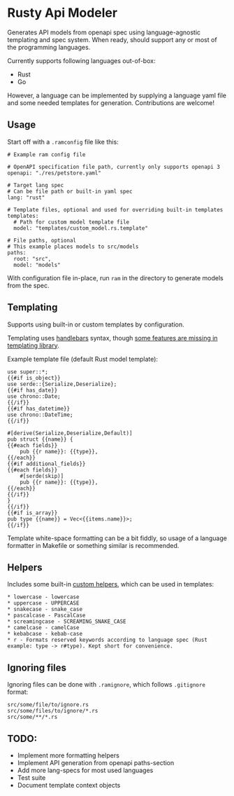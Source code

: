 # Rusty Api Modeler

Generates API models from openapi spec using language-agnostic templating and spec system. When ready, should support any or most of the programming languages.

Currently supports following languages out-of-box:
* Rust
* Go

However, a language can be implemented by supplying a language yaml file and some needed templates for generation. Contributions are welcome!

## Usage

Start off with a `.ramconfig` file like this:

```
# Example ram config file

# OpenAPI specification file path, currently only supports openapi 3
openapi: "./res/petstore.yaml"

# Target lang spec
# Can be file path or built-in yaml spec
lang: "rust"

# Template files, optional and used for overriding built-in templates
templates:
  # Path for custom model template file
  model: "templates/custom_model.rs.template"

# File paths, optional
# This example places models to src/models
paths:
  root: "src",
  model: "models"
```

With configuration file in-place, run `ram` in the directory to generate models from the spec.

## Templating

Supports using built-in or custom templates by configuration.

Templating uses [handlebars](https://handlebars-draft.knappi.org/guide) syntax, though [some features are missing in templating library](https://github.com/sunng87/handlebars-rust#limited-but-essential-control-structure-built-in).

Example template file (default Rust model template):

```
use super::*;
{{#if is_object}}
use serde::{Serialize,Deserialize};
{{#if has_date}}
use chrono::Date;
{{/if}}
{{#if has_datetime}}
use chrono::DateTime;
{{/if}}

#[derive(Serialize,Deserialize,Default)]
pub struct {{name}} {
{{#each fields}}
    pub {{r name}}: {{type}},
{{/each}}
{{#if additional_fields}}
{{#each fields}}
    #[serde(skip)]
    pub {{r name}}: {{type}},
{{/each}}
{{/if}}
}
{{/if}}
{{#if is_array}}
pub type {{name}} = Vec<{{items.name}}>;
{{/if}}
```

Template white-space formatting can be a bit fiddly, so usage of a language formatter in Makefile or something similar is recommended.

## Helpers

Includes some built-in [custom helpers](https://handlebars-draft.knappi.org/guide/#custom-helpers), which can be used in templates:
```
* lowercase - lowercase
* uppercase - UPPERCASE
* snakecase - snake_case
* pascalcase - PascalCase
* screamingcase - SCREAMING_SNAKE_CASE
* camelcase - camelCase
* kebabcase - kebab-case
* r - Formats reserved keywords according to language spec (Rust example: type -> r#type). Kept short for convenience.
```

## Ignoring files

Ignoring files can be done with `.ramignore`, which follows `.gitignore` format:

```
src/some/file/to/ignore.rs
src/some/files/to/ignore/*.rs
src/some/**/*.rs
```

## TODO:
* Implement more formatting helpers
* Implement API generation from openapi paths-section
* Add more lang-specs for most used languages
* Test suite
* Document template context objects
